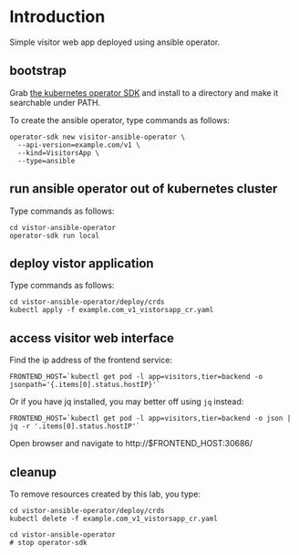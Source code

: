 # Introduction

Simple visitor web app deployed using ansible operator.

## bootstrap

Grab [the kubernetes operator SDK][1] and install to a directory and make it
searchable under PATH.

To create the ansible operator, type commands as follows:

    operator-sdk new visitor-ansible-operator \
      --api-version=example.com/v1 \
      --kind=VisitorsApp \
      --type=ansible


## run ansible operator out of kubernetes cluster

Type commands as follows:

    cd vistor-ansible-operator
    operator-sdk run local


## deploy vistor application

Type commands as follows:

    cd vistor-ansible-operator/deploy/crds
    kubectl apply -f example.com_v1_vistorsapp_cr.yaml

## access visitor web interface

Find the ip address of the frontend service:

    FRONTEND_HOST=`kubectl get pod -l app=visitors,tier=backend -o jsonpath='{.items[0].status.hostIP}'`

Or if you have jq installed, you may better off using `jq` instead:

    FRONTEND_HOST=`kubectl get pod -l app=visitors,tier=backend -o json | jq -r '.items[0].status.hostIP'`

Open browser and navigate to http://$FRONTEND_HOST:30686/

## cleanup

To remove resources created by this lab, you type:

    cd vistor-ansible-operator/deploy/crds
    kubectl delete -f example.com_v1_vistorsapp_cr.yaml

    cd vistor-ansible-operator
    # stop operator-sdk

[1]: https://github.com/operator-framework/operator-sdk/releases
[2]: https://github.com/ansible/ansible/releases/latest